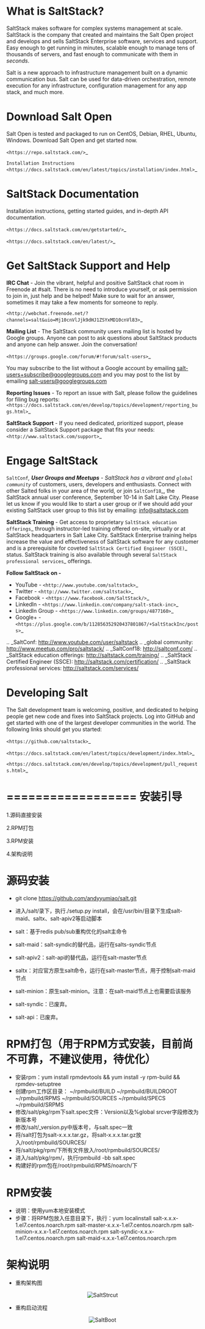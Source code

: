 
What is SaltStack?
==================

SaltStack makes software for complex systems management at scale.
SaltStack is the company that created and maintains the Salt Open
project and develops and sells SaltStack Enterprise software, services
and support. Easy enough to get running in minutes, scalable enough to
manage tens of thousands of servers, and fast enough to communicate with
them in *seconds*.

Salt is a new approach to infrastructure management built on a dynamic
communication bus. Salt can be used for data-driven orchestration,
remote execution for any infrastructure, configuration management for
any app stack, and much more.

Download Salt Open
==================

Salt Open is tested and packaged to run on CentOS, Debian, RHEL, Ubuntu,
Windows. Download Salt Open and get started now.

`<https://repo.saltstack.com/>`_

`Installation Instructions <https://docs.saltstack.com/en/latest/topics/installation/index.html>`_

SaltStack Documentation
=======================

Installation instructions, getting started guides, and in-depth API
documentation.

`<https://docs.saltstack.com/en/getstarted/>`_

`<https://docs.saltstack.com/en/latest/>`_

Get SaltStack Support and Help
==============================

**IRC Chat** - Join the vibrant, helpful and positive SaltStack chat room in
Freenode at #salt. There is no need to introduce yourself, or ask permission to
join in, just help and be helped! Make sure to wait for an answer, sometimes it
may take a few moments for someone to reply.

`<http://webchat.freenode.net/?channels=salt&uio=Mj10cnVlJjk9dHJ1ZSYxMD10cnVl83>`_

**Mailing List** - The SaltStack community users mailing list is hosted by
Google groups. Anyone can post to ask questions about SaltStack products and
anyone can help answer. Join the conversation!

`<https://groups.google.com/forum/#!forum/salt-users>`_

You may subscribe to the list without a Google account by emailing
salt-users+subscribe@googlegroups.com and you may post to the list by emailing
salt-users@googlegroups.com

**Reporting Issues** - To report an issue with Salt, please follow the
guidelines for filing bug reports:
`<https://docs.saltstack.com/en/develop/topics/development/reporting_bugs.html>`_

**SaltStack Support** - If you need dedicated, prioritized support, please
consider a SaltStack Support package that fits your needs:
`<http://www.saltstack.com/support>`_

Engage SaltStack
================

`SaltConf`_, **User Groups and Meetups** - SaltStack has a vibrant and `global
community`_ of customers, users, developers and enthusiasts. Connect with other
Salted folks in your area of the world, or join `SaltConf18`_, the SaltStack
annual user conference, September 10-14 in Salt Lake City. Please let us know if
you would like to start a user group or if we should add your existing
SaltStack user group to this list by emailing: info@saltstack.com

**SaltStack Training** - Get access to proprietary `SaltStack education
offerings`_ through instructor-led training offered on-site, virtually or at
SaltStack headquarters in Salt Lake City. SaltStack Enterprise training helps
increase the value and effectiveness of SaltStack software for any customer and
is a prerequisite for coveted `SaltStack Certified Engineer (SSCE)`_ status.
SaltStack training is also available through several `SaltStack professional
services`_ offerings.

**Follow SaltStack on -**

* YouTube - `<http://www.youtube.com/saltstack>`_
* Twitter - `<http://www.twitter.com/saltstack>`_
* Facebook - `<https://www.facebook.com/SaltStack/>`_
* LinkedIn - `<https://www.linkedin.com/company/salt-stack-inc>`_
* LinkedIn Group - `<https://www.linkedin.com/groups/4877160>`_
* Google+ - `<https://plus.google.com/b/112856352920437801867/+SaltStackInc/posts>`_

.. _SaltConf: http://www.youtube.com/user/saltstack
.. _global community: http://www.meetup.com/pro/saltstack/
.. _SaltConf18: http://saltconf.com/
.. _SaltStack education offerings: http://saltstack.com/training/
.. _SaltStack Certified Engineer (SSCE): http://saltstack.com/certification/
.. _SaltStack professional services: http://saltstack.com/services/

Developing Salt
===============

The Salt development team is welcoming, positive, and dedicated to
helping people get new code and fixes into SaltStack projects. Log into
GitHub and get started with one of the largest developer communities in
the world. The following links should get you started:

`<https://github.com/saltstack>`_

`<https://docs.saltstack.com/en/latest/topics/development/index.html>`_

`<https://docs.saltstack.com/en/develop/topics/development/pull_requests.html>`_

==================
安装引导
==================

1.源码直接安装

2.RPM打包

3.RPM安装

4.架构说明


源码安装
===============

* git clone https://github.com/andyyumiao/salt.git

* 进入/salt/录下，执行./setup.py install，会在/usr/bin/目录下生成salt-maid、saltx、salt-apiv2等启动脚本
* salt：基于redis pub/sub重构优化的salt主命令
* salt-maid：salt-syndic的替代品，运行在salts-syndic节点
* salt-apiv2：salt-api的替代品，运行在salt-master节点
* saltx：对应官方原生salt命令，运行在salt-master节点，用于控制salt-maid节点
* salt-minion：原生salt-minion。注意：在salt-maid节点上也需要启该服务
* salt-syndic：已废弃。
* salt-api：已废弃。

RPM打包（用于RPM方式安装，目前尚不可靠，不建议使用，待优化）
===============

* 安装rpm：yum install rpmdevtools && yum install -y rpm-build && rpmdev-setuptree
* 创建rpm工作区目录：
    ~/rpmbuild/BUILD  ~/rpmbuild/BUILDROOT  ~/rpmbuild/RPMS  ~/rpmbuild/SOURCES  ~/rpmbuild/SPECS  ~/rpmbuild/SRPMS
* 修改/salt/pkg/rpm下salt.spec文件：Version以及%global srcver字段修改为新版本号
* 修改/salt/_version.py中版本号，与salt.spec一致
* 将/salt打包为salt-x.x.x.tar.gz，将salt-x.x.x.tar.gz放入/root/rpmbuild/SOURCES/
* 将/salt/pkg/rpm/下所有文件放入/root/rpmbuild/SOURCES/
* 进入/salt/pkg/rpm/，执行rpmbuild -bb salt.spec
* 构建好的rpm包在/root/rpmbuild/RPMS/noarch/下

RPM安装
===============
* 说明：使用yum本地安装模式
* 步骤：将RPM包放入任意目录下，执行：yum localinstall salt-x.x.x-1.el7.centos.noarch.rpm salt-master-x.x.x-1.el7.centos.noarch.rpm salt-minion-x.x.x-1.el7.centos.noarch.rpm salt-syndic-x.x.x-1.el7.centos.noarch.rpm salt-maid-x.x.x-1.el7.centos.noarch.rpm

架构说明
===============

* 重构架构图
<p align="center">
<img src="https://camo.githubusercontent.com/04bf964a33378a1424ddf5b1696f81f9f2cc9e4d69368ae04f02d14e45edab58/687474703a2f2f73746f726167652e6a642e636f6d2f6264702d75706c6f616465642d66696c65732f3230313930343034313033312d32396639646235612d346435642d346333622d626666372d3063343134633462393433646d61782e706e673f457870697265733d33373031383238373138264163636573734b65793d36663465393435613164353536653664383764396266343163376364666333663131646132646332265369676e61747572653d4457556845657656616f6f71586a314d78306147515969642532423538253344" alt="SaltStrcut" title="SaltStrcut" />
</p>


* 重构启动流程
<p align="center">
<img src="https://camo.githubusercontent.com/a16383c452c33bbe27313c0cd6513c25e6c25dfde8f1d45caca8d534426861ce/687474703a2f2f73746f726167652e6a642e636f6d2f6264702d75706c6f616465642d66696c65732f3230313930343034313033332d31626234613162622d353932312d343436652d616431302d6364346134363236396536646d61782e706e673f457870697265733d33373031383238383539264163636573734b65793d36663465393435613164353536653664383764396266343163376364666333663131646132646332265369676e61747572653d54496c6866565a4c6955793868594f427435765857363078556b77253344" alt="SaltBoot" title="SaltBoot" />
</p>

